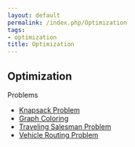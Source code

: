 ```yaml
---
layout: default
permalink: /index.php/Optimization
tags:
- optimization
title: Optimization
---
```

## Optimization

Problems
- [Knapsack Problem](Knapsack_Problem)
- [Graph Coloring](Graph_Coloring)
- [Traveling Salesman Problem](Traveling_Salesman_Problem)
- [Vehicle Routing Problem](Vehicle_Routing_Problem)
